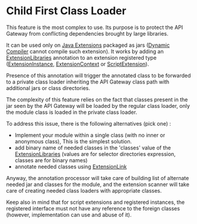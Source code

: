 # Child First Class Loader

This feature is the most complex to use. Its purpose is to protect the API Gateway from conflicting dependencies brought by large libraries.

It can be used only on [Java Extensions](Extensions.md) packaged as jars ([Dynamic Compiler](../filter-devkit-dynamic/README.md) cannot compile such extension). It works by adding an [ExtensionLibraries](../filter-devkit-annotations/src/main/java/com/vordel/circuit/filter/devkit/context/annotations/ExtensionLibraries.java) annotation to an extension registered type ([ExtensionInstance](../filter-devkit-annotations/src/main/java/com/vordel/circuit/filter/devkit/context/annotations/ExtensionInstance.java), [ExtensionContext](../filter-devkit-annotations/src/main/java/com/vordel/circuit/filter/devkit/context/annotations/ExtensionContext.java) or [ScriptExtension](../filter-devkit-annotations/src/main/java/com/vordel/circuit/filter/devkit/script/extension/ScriptExtension.java)).

Presence of this annotation will trigger the annotated class to be forwarded to a private class loader inheriting the API Gateway class path with additional jars or class directories.

The complexity of this feature relies on the fact that classes present in the jar seen by the API Gateway will be loaded by the regular class loader, only the module class is loaded in the private class loader.

To address this issue, there is the following alternatives (pick one) :
 - Implement your module within a single class (with no inner or anonymous class), This is the simplest solution.
 - add binary name of needed classes in the 'classes' value of the [ExtensionLibraries](../filter-devkit-annotations/src/main/java/com/vordel/circuit/filter/devkit/context/annotations/ExtensionLibraries.java) (values are for selector directories expression, classes are for binary names)
 - annotate needed classes using [ExtensionLink](../filter-devkit-annotations/src/main/java/com/vordel/circuit/filter/devkit/context/annotations/ExtensionLink.java)

Anyway, the annotation processor will take care of building list of alternate needed jar and classes for the module, and the extension scanner will take care of creating needed class loaders with appropriate classes.

Keep also in mind that for script extensions and registered instances, the registered interface must not have any reference to the foreign classes (however, implementation can use and abuse of it).
